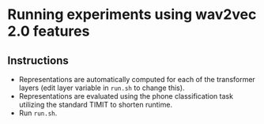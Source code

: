 Running experiments using wav2vec 2.0 features
==============================================
Instructions
-------------
- Representations are automatically computed for each of the transformer layers (edit layer variable in ``run.sh`` to change this).
- Representations are evaluated using the phone classification task utilizing the standard TIMIT to shorten runtime.
- Run ``run.sh``.